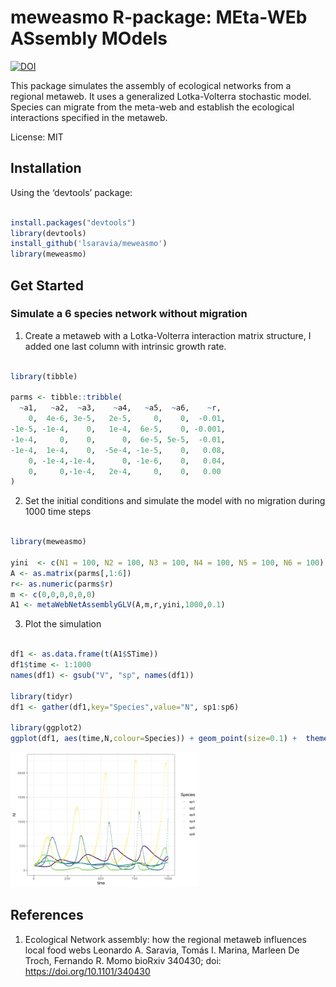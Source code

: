 
<!-- README.md is generated from README.Rmd. Please edit that file -->

# meweasmo R-package: MEta-WEb ASsembly MOdels

[![DOI](https://zenodo.org/badge/130283899.svg)](https://zenodo.org/badge/latestdoi/130283899)

This package simulates the assembly of ecological networks from a
regional metaweb. It uses a generalized Lotka-Volterra stochastic model.
Species can migrate from the meta-web and establish the ecological
interactions specified in the metaweb.

License: MIT

## Installation

Using the ‘devtools’ package:

``` r

install.packages("devtools")
library(devtools)
install_github('lsaravia/meweasmo')
library(meweasmo)
```

## Get Started

### Simulate a 6 species network without migration

1)  Create a metaweb with a Lotka-Volterra interaction matrix structure,
    I added one last column with intrinsic growth rate.

<!-- end list -->

``` r

library(tibble)

parms <- tibble::tribble(
  ~a1,   ~a2,  ~a3,    ~a4,   ~a5,  ~a6,    ~r,
    0,  4e-6, 3e-5,   2e-5,     0,    0,  -0.01,
-1e-5, -1e-4,    0,   1e-4,  6e-5,    0, -0.001,
-1e-4,     0,    0,      0,  6e-5, 5e-5,  -0.01,
-1e-4,  1e-4,    0,  -5e-4, -1e-5,    0,   0.08,
    0, -1e-4,-1e-4,      0, -1e-6,    0,   0.04,
    0,     0,-1e-4,   2e-4,     0,    0,   0.00
)
```

2)  Set the initial conditions and simulate the model with no migration
    during 1000 time steps

<!-- end list -->

``` r

library(meweasmo)

yini  <- c(N1 = 100, N2 = 100, N3 = 100, N4 = 100, N5 = 100, N6 = 100)
A <- as.matrix(parms[,1:6])
r<- as.numeric(parms$r)
m <- c(0,0,0,0,0,0)
A1 <- metaWebNetAssemblyGLV(A,m,r,yini,1000,0.1)
```

3)  Plot the simulation

<!-- end list -->

``` r

df1 <- as.data.frame(t(A1$STime))
df1$time <- 1:1000
names(df1) <- gsub("V", "sp", names(df1))
 
library(tidyr)
df1 <- gather(df1,key="Species",value="N", sp1:sp6)

library(ggplot2)
ggplot(df1, aes(time,N,colour=Species)) + geom_point(size=0.1) +  theme_bw() + scale_color_viridis_d()
```

<img src="man/figures/README-unnamed-chunk-4-1.png" width="60%" />

## References

1.  Ecological Network assembly: how the regional metaweb influences
    local food webs Leonardo A. Saravia, Tomás I. Marina, Marleen De
    Troch, Fernando R. Momo bioRxiv 340430; doi:
    <https://doi.org/10.1101/340430>
